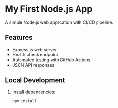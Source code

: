 # My First Node.js App

A simple Node.js web application with CI/CD pipeline.

## Features
- Express.js web server
- Health check endpoint
- Automated testing with GitHub Actions
- JSON API responses

## Local Development

1. Install dependencies:
   ```bash
   npm install
